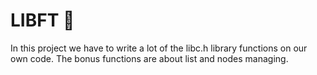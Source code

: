 # LIBFT 🚀

In this project we have to write a lot of the libc.h library functions on our own code.
The bonus functions are about list and nodes managing.
